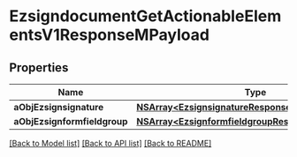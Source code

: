 # EzsigndocumentGetActionableElementsV1ResponseMPayload

## Properties
Name | Type | Description | Notes
------------ | ------------- | ------------- | -------------
**aObjEzsignsignature** | [**NSArray&lt;EzsignsignatureResponseCompound&gt;***](EzsignsignatureResponseCompound.md) |  | 
**aObjEzsignformfieldgroup** | [**NSArray&lt;EzsignformfieldgroupResponseCompound&gt;***](EzsignformfieldgroupResponseCompound.md) |  | 

[[Back to Model list]](../README.md#documentation-for-models) [[Back to API list]](../README.md#documentation-for-api-endpoints) [[Back to README]](../README.md)


